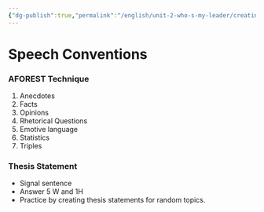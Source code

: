 ```yaml
---
{"dg-publish":true,"permalink":"/english/unit-2-who-s-my-leader/creating-a-speech-aforest/","dgHomeLink":true,"dgPassFrontmatter":false}
---
```


# Speech Conventions
### AFOREST Technique
1. Anecdotes
2. Facts
3. Opinions
4. Rhetorical Questions
5. Emotive language
6. Statistics
7. Triples

### Thesis Statement
- Signal sentence
- Answer 5 W and 1H
- Practice by creating thesis statements for random topics.

